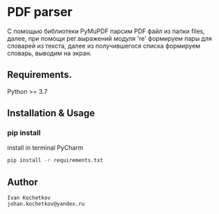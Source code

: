 # PDF parser

С помощью библиотеки PyMuPDF парсим PDF файл из папки files, далее, при  помощи рег.выражений модуля 're' формируем пары для словарей из текста, далее из получившегося списка формируем словарь, выводим на экран.

## Requirements.

Python >= 3.7  

## Installation & Usage

### pip install
install in terminal PyCharm
```sh
pip install -r requirements.txt
```

## Author

```
Ivan Kochetkov
johan.kochetkov@yandex.ru
```